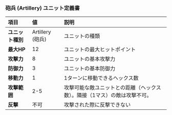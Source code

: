 ### 砲兵 (Artillery) ユニット定義書

| 項目 | 値 | 説明 |
| :--- | :--- | :--- |
| **ユニット種別** | Artillery (砲兵) | ユニットの種類 |
| **最大HP** | 12 | ユニットの最大ヒットポイント |
| **攻撃力** | 8 | ユニットの基本攻撃力 |
| **防御力** | 3 | ユニットの基本防御力 |
| **移動力** | 1 | 1ターンに移動できるヘックス数 |
| **攻撃範囲** | 2-5 | 攻撃可能な敵ユニットとの距離（ヘックス数）。隣接（1マス）の敵は攻撃不可。 |
| **反撃** | 不可 | 攻撃された際に反撃できない |

